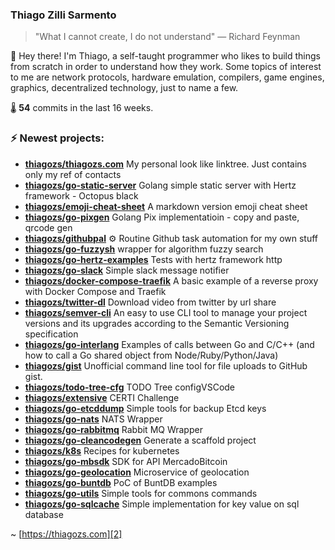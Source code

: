 ### Thiago Zilli Sarmento
>  "What I cannot create, I do not understand" — Richard Feynman

👋 Hey there! I'm Thiago, a self-taught programmer who likes to build things from scratch
in order to understand how they work. Some topics of interest to me are network
protocols, hardware emulation, compilers, game engines, graphics, decentralized 
technology, just to name a few.

🌡️ **54** commits in the last 16 weeks.

### ⚡ Newest projects:

- **[thiagozs/thiagozs.com](https://github.com/thiagozs/thiagozs.com)** My personal look like linktree. Just contains only my ref of contacts<br/>
- **[thiagozs/go-static-server](https://github.com/thiagozs/go-static-server)** Golang simple static server with Hertz framework - Octopus black<br/>
- **[thiagozs/emoji-cheat-sheet](https://github.com/thiagozs/emoji-cheat-sheet)** A markdown version emoji cheat sheet<br/>
- **[thiagozs/go-pixgen](https://github.com/thiagozs/go-pixgen)** Golang Pix implementatioin - copy and paste, qrcode gen<br/>
- **[thiagozs/githubpal](https://github.com/thiagozs/githubpal)** :gear: Routine Github task automation for my own stuff<br/>
- **[thiagozs/go-fuzzysh](https://github.com/thiagozs/go-fuzzysh)** wrapper for algorithm fuzzy search<br/>
- **[thiagozs/go-hertz-examples](https://github.com/thiagozs/go-hertz-examples)** Tests with hertz framework http<br/>
- **[thiagozs/go-slack](https://github.com/thiagozs/go-slack)** Simple slack message notifier<br/>
- **[thiagozs/docker-compose-traefik](https://github.com/thiagozs/docker-compose-traefik)** A basic example of a reverse proxy with Docker Compose and Traefik<br/>
- **[thiagozs/twitter-dl](https://github.com/thiagozs/twitter-dl)** Download video from twitter by url share<br/>
- **[thiagozs/semver-cli](https://github.com/thiagozs/semver-cli)** An easy to use CLI tool to manage your project versions and its upgrades according to the Semantic Versioning specification<br/>
- **[thiagozs/go-interlang](https://github.com/thiagozs/go-interlang)** Examples of calls between Go and C/C++ (and how to call a Go shared object from Node/Ruby/Python/Java)<br/>
- **[thiagozs/gist](https://github.com/thiagozs/gist)** Unofficial command line tool for file uploads to GitHub gist.<br/>
- **[thiagozs/todo-tree-cfg](https://github.com/thiagozs/todo-tree-cfg)** TODO Tree configVSCode<br/>
- **[thiagozs/extensive](https://github.com/thiagozs/extensive)** CERTI Challenge<br/>
- **[thiagozs/go-etcddump](https://github.com/thiagozs/go-etcddump)** Simple tools for backup Etcd keys<br/>
- **[thiagozs/go-nats](https://github.com/thiagozs/go-nats)** NATS Wrapper<br/>
- **[thiagozs/go-rabbitmq](https://github.com/thiagozs/go-rabbitmq)** Rabbit MQ Wrapper<br/>
- **[thiagozs/go-cleancodegen](https://github.com/thiagozs/go-cleancodegen)** Generate a scaffold project<br/>
- **[thiagozs/k8s](https://github.com/thiagozs/k8s)** Recipes for kubernetes<br/>
- **[thiagozs/go-mbsdk](https://github.com/thiagozs/go-mbsdk)** SDK for API MercadoBitcoin<br/>
- **[thiagozs/go-geolocation](https://github.com/thiagozs/go-geolocation)** Microservice of geolocation<br/>
- **[thiagozs/go-buntdb](https://github.com/thiagozs/go-buntdb)** PoC of BuntDB examples<br/>
- **[thiagozs/go-utils](https://github.com/thiagozs/go-utils)** Simple tools for commons commands<br/>
- **[thiagozs/go-sqlcache](https://github.com/thiagozs/go-sqlcache)** Simple implementation for key value on sql database<br/>


~ [https://thiagozs.com][2]

[2]: https://thiagozs.com
